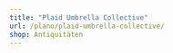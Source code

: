 ```yaml
---
title: "Plaid Umbrella Collective"
url: /plano/plaid-umbrella-collective/
shop: Antiquitäten
---
```

